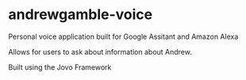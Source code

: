 # andrewgamble-voice
Personal voice application built for Google Assitant and Amazon Alexa

Allows for users to ask about information about Andrew.

Built using the Jovo Framework